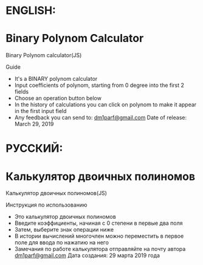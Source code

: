 # ENGLISH:
# Binary Polynom Calculator
Binary Polynom calculator(JS)

Guide
- It's a BINARY polynom calculator
- Input coefficients of polynom, starting from 0 degree into the first 2 fields
- Choose an operation button below
- In the history of calculations you can click on polynom to make it appear in the
first input field
- Any feedback you can send to: dm1parf@gmail.com
Date of release: March 29, 2019

# РУССКИЙ:
# Калькулятор двоичных полиномов
Калькулятор двоичных полиномов(JS)

Инструкция по использованию
- Это калькулятор двоичных полиномов
- Введите коэффициенты, начиная с 0 степени в первые два поля
- Затем, выберите знак операции ниже
- В истории вычислений многочлен можно переместить в первое поле для ввода по нажатию на него
- Замечания по работе калькулятора отправляйте на почту автора dm1parf@gmail.com
Дата создания: 29 марта 2019 года
